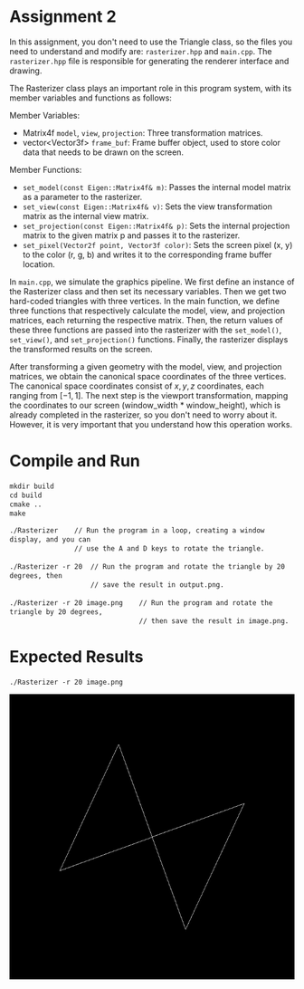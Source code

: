 # Assignment 2
In this assignment, you don't need to use the Triangle class, so the files you need to understand and modify are: `rasterizer.hpp` and `main.cpp`. The `rasterizer.hpp` file is responsible for generating the renderer interface and drawing.

The Rasterizer class plays an important role in this program system, with its member variables and functions as follows:

Member Variables:
* Matrix4f `model`, `view`, `projection`: Three transformation matrices.
* vector\<Vector3f> `frame_buf`: Frame buffer object, used to store color data that needs to be drawn on the screen.

Member Functions:
* `set_model(const Eigen::Matrix4f& m)`: Passes the internal model matrix as a parameter to the rasterizer.
* `set_view(const Eigen::Matrix4f& v)`: Sets the view transformation matrix as the internal view matrix.
* `set_projection(const Eigen::Matrix4f& p)`: Sets the internal projection matrix to the given matrix p and passes it to the rasterizer.
* `set_pixel(Vector2f point, Vector3f color)`: Sets the screen pixel (x, y) to the color (r, g, b) and writes it to the corresponding frame buffer location.

In `main.cpp`, we simulate the graphics pipeline. We first define an instance of the Rasterizer class and then set its necessary variables. Then we get two hard-coded triangles with three vertices. In the main function, we define three functions that respectively calculate the model, view, and projection matrices, each returning the respective matrix. Then, the return values of these three functions are passed into the rasterizer with the `set_model()`, `set_view()`, and `set_projection()` functions. Finally, the rasterizer displays the transformed results on the screen.

After transforming a given geometry with the model, view, and projection matrices, we obtain the canonical space coordinates of the three vertices. The canonical space coordinates consist of $x, y, z$ coordinates, each ranging from $[-1,1]$. The next step is the viewport transformation, mapping the coordinates to our screen (window_width * window_height), which is already completed in the rasterizer, so you don't need to worry about it. However, it is very important that you understand how this operation works.

# Compile and Run
```
mkdir build
cd build
cmake ..
make
```

```
./Rasterizer    // Run the program in a loop, creating a window display, and you can
                // use the A and D keys to rotate the triangle.

./Rasterizer -r 20  // Run the program and rotate the triangle by 20 degrees, then
                    // save the result in output.png.

./Rasterizer -r 20 image.png    // Run the program and rotate the triangle by 20 degrees,
                                // then save the result in image.png.
```

# Expected Results
```
./Rasterizer -r 20 image.png
```
![Expected Results](./image.png)